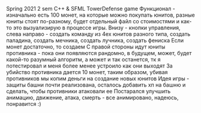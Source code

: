 Spring 2021 2 sem C++ & SFML TowerDefense game Функционал - изначально есть 100 монет, на которые можно покупать юнитов, разные юниты стоят по-разному, будет отдельный файл со стоимостями и как-то это вызуализирую в процессе игры. Внизу - кнопки управления, слева направо - создать команду из 4ех юнитов разного типа, создать паладина, создать мечника, создать лучника, создать фениска Если монет достаточно, то создаем С правой стороны идут юниты противника - пока они появляются рандомно, в будущем, может, будет какой-то разумный алгоритм, а может и так останется, тк я потестировал и меня более менее устроило как они выходят За убийство противника дается 10 монет, таким образом, убивая противников мы копим деньги на создание новых юнитов Идея игры - защиты башни почти реализована, осталось добавить хп на башню и сделать, чтобы противники атаковали ее Постарался улучшить анимацию, движение, атака, смерть - все анимировано, надеюсь, понравится :)
